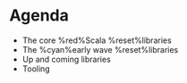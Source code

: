 # Agenda

* The core %red%Scala %reset%libraries
* The %cyan%early wave %reset%libraries
* Up and coming libraries
* Tooling

